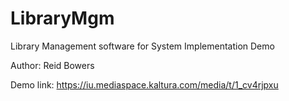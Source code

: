 # LibraryMgm
Library Management software for System Implementation Demo

Author: Reid Bowers

Demo link: https://iu.mediaspace.kaltura.com/media/t/1_cv4rjpxu
